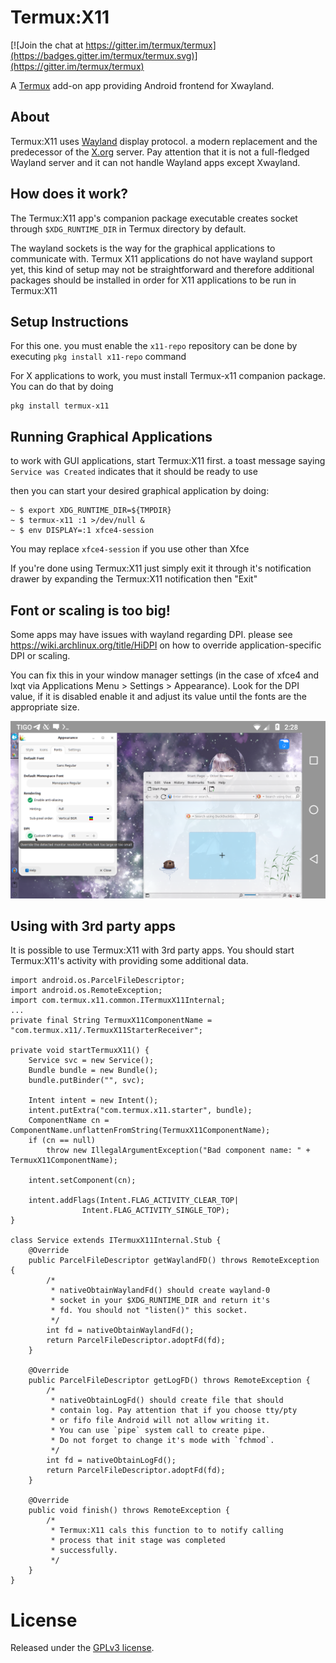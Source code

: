 
# Termux:X11

[![Join the chat at https://gitter.im/termux/termux](https://badges.gitter.im/termux/termux.svg)](https://gitter.im/termux/termux)

A [Termux](https://termux.com) add-on app providing Android frontend for Xwayland.

## About
Termux:X11 uses [Wayland](https://wayland.freedesktop.org/) display protocol. a modern replacement and the predecessor of the [X.org](https://www.x.org/wiki) server.
Pay attention that it is not a full-fledged Wayland server and it can not handle Wayland apps except Xwayland.

## How does it work?
The Termux:X11 app's companion package executable creates socket through `$XDG_RUNTIME_DIR` in Termux directory by default.

The wayland sockets is the way for the graphical applications to communicate with. Termux X11 applications do not have wayland support yet, this kind of setup may not be straightforward and therefore additional packages should be installed in order for X11 applications to be run in Termux:X11

## Setup Instructions
For this one. you must enable the `x11-repo` repository can be done by executing `pkg install x11-repo` command

For X applications to work, you must install Termux-x11 companion package. You can do that by doing
```
pkg install termux-x11
```

## Running Graphical Applications
to work with GUI applications, start Termux:X11 first. a toast message saying `Service was Created` indicates that it should be ready to use

then you can start your desired graphical application by doing:
```
~ $ export XDG_RUNTIME_DIR=${TMPDIR}
~ $ termux-x11 :1 >/dev/null &
~ $ env DISPLAY=:1 xfce4-session
```
You may replace `xfce4-session` if you use other than Xfce

If you're done using Termux:X11 just simply exit it through it's notification drawer by expanding the Termux:X11 notification then "Exit"

## Font or scaling is too big!
Some apps may have issues with wayland regarding DPI. please see https://wiki.archlinux.org/title/HiDPI on how to override application-specific DPI or scaling.

You can fix this in your window manager settings (in the case of xfce4 and lxqt via Applications Menu > Settings > Appearance). Look for the DPI value, if it is disabled enable it and adjust its value until the fonts are the appropriate size.

![image](./img/dpi-scale.png) 

## Using with 3rd party apps
It is possible to use Termux:X11 with 3rd party apps.
You should start Termux:X11's activity with providing some additional data.
```
import android.os.ParcelFileDescriptor;
import android.os.RemoteException;
import com.termux.x11.common.ITermuxX11Internal;
...
private final String TermuxX11ComponentName = "com.termux.x11/.TermuxX11StarterReceiver";

private void startTermuxX11() {
    Service svc = new Service();
    Bundle bundle = new Bundle();
    bundle.putBinder("", svc);

    Intent intent = new Intent();
    intent.putExtra("com.termux.x11.starter", bundle);
    ComponentName cn = ComponentName.unflattenFromString(TermuxX11ComponentName);
    if (cn == null)
        throw new IllegalArgumentException("Bad component name: " + TermuxX11ComponentName);

    intent.setComponent(cn);

    intent.addFlags(Intent.FLAG_ACTIVITY_CLEAR_TOP|
                Intent.FLAG_ACTIVITY_SINGLE_TOP);
}

class Service extends ITermuxX11Internal.Stub {
    @Override
    public ParcelFileDescriptor getWaylandFD() throws RemoteException {
        /*
         * nativeObtainWaylandFd() should create wayland-0
         * socket in your $XDG_RUNTIME_DIR and return it's
         * fd. You should not "listen()" this socket.
         */
        int fd = nativeObtainWaylandFd();
        return ParcelFileDescriptor.adoptFd(fd);
    }

    @Override
    public ParcelFileDescriptor getLogFD() throws RemoteException {
        /*
         * nativeObtainLogFd() should create file that should
         * contain log. Pay attention that if you choose tty/pty
         * or fifo file Android will not allow writing it.
         * You can use `pipe` system call to create pipe.
         * Do not forget to change it's mode with `fchmod`.
         */
        int fd = nativeObtainLogFd();
        return ParcelFileDescriptor.adoptFd(fd);
    }

    @Override
    public void finish() throws RemoteException {
        /*
         * Termux:X11 cals this function to to notify calling
         * process that init stage was completed
         * successfully.
         */
    }
}
```

# License
Released under the [GPLv3 license](https://www.gnu.org/licenses/gpl-3.0.html).
